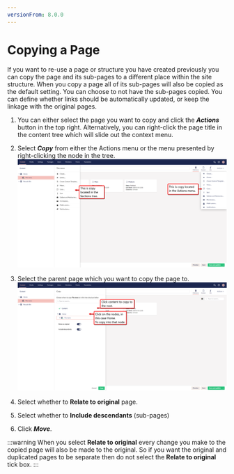 ```yaml
---
versionFrom: 8.0.0
---
```


# Copying a Page

If you want to re-use a page or structure you have created previously you can copy the page and its sub-pages to a different place within the site structure. When you copy a page all of its sub-pages will also be copied as the default setting. You can choose to not have the sub-pages copied.
 You can define whether links should be automatically updated, or keep the linkage with the original pages.


1. You can either select the page you want to copy and click the ***Actions*** button in the top right. Alternatively, you can right-click the page title in the content tree which will slide out the context menu.
2. Select ***Copy*** from either the Actions menu or the menu presented by right-clicking the node in the tree.
![movePage.jpg](images/Copy-locations.png)

3. Select the parent page which you want to copy the page to.
![movePage.jpg](images/versions-of-copy.png)

4. Select whether to **Relate to original** page.
5. Select whether to **Include descendants** (sub-pages)
6. Click ***Move***.


:::warning
When you select **Relate to original** every change you make to the copied page will also be made to the original. So if you want the original and duplicated pages to be separate then do not select the **Relate to original** tick box.
:::

